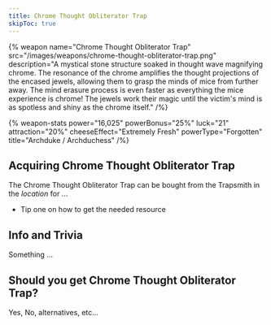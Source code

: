 ```yaml
---
title: Chrome Thought Obliterator Trap
skipToc: true
---
```


{% weapon
 name="Chrome Thought Obliterator Trap"
 src="/images/weapons/chrome-thought-obliterator-trap.png"
 description="A mystical stone structure soaked in thought wave magnifying chrome. The resonance of the chrome amplifies the thought projections of the encased jewels, allowing them to grasp the minds of mice from further away. The mind erasure process is even faster as everything the mice experience is chrome! The jewels work their magic until the victim's mind is as spotless and shiny as the chrome itself."
/%}

{% weapon-stats
 power="16,025"
 powerBonus="25%"
 luck="21"
 attraction="20%"
 cheeseEffect="Extremely Fresh"
 powerType="Forgotten"
 title="Archduke / Archduchess"
/%}

## Acquiring Chrome Thought Obliterator Trap

The Chrome Thought Obliterator Trap can be bought from the Trapsmith in the *location* for ...

- Tip one on how to get the needed resource

## Info and Trivia

Something ...

## Should you get Chrome Thought Obliterator Trap?

Yes, No, alternatives, etc...
